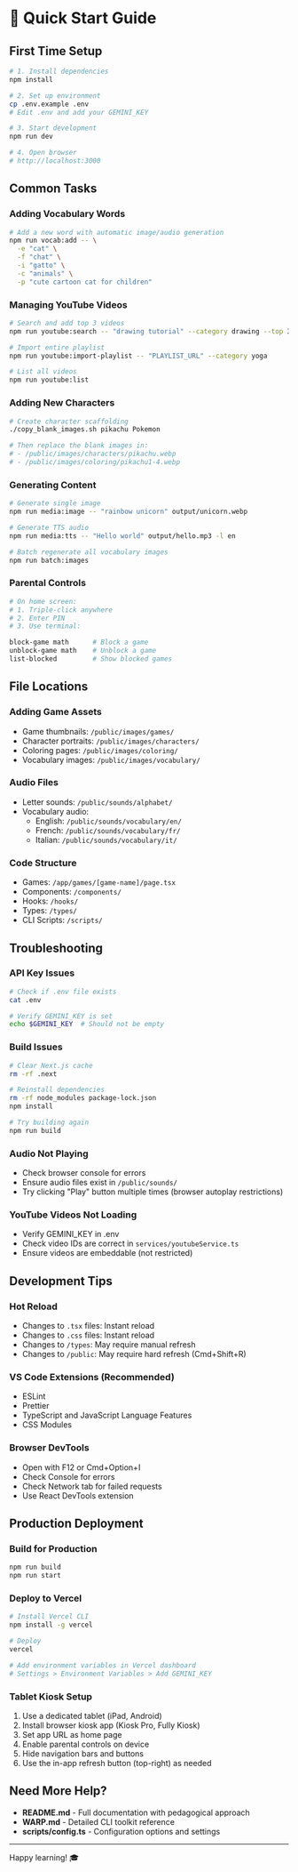 # 🚀 Quick Start Guide

## First Time Setup

```bash
# 1. Install dependencies
npm install

# 2. Set up environment
cp .env.example .env
# Edit .env and add your GEMINI_KEY

# 3. Start development
npm run dev

# 4. Open browser
# http://localhost:3000
```

## Common Tasks

### Adding Vocabulary Words
```bash
# Add a new word with automatic image/audio generation
npm run vocab:add -- \
  -e "cat" \
  -f "chat" \
  -i "gatto" \
  -c "animals" \
  -p "cute cartoon cat for children"
```

### Managing YouTube Videos
```bash
# Search and add top 3 videos
npm run youtube:search -- "drawing tutorial" --category drawing --top 3

# Import entire playlist
npm run youtube:import-playlist -- "PLAYLIST_URL" --category yoga

# List all videos
npm run youtube:list
```

### Adding New Characters
```bash
# Create character scaffolding
./copy_blank_images.sh pikachu Pokemon

# Then replace the blank images in:
# - /public/images/characters/pikachu.webp
# - /public/images/coloring/pikachu1-4.webp
```

### Generating Content
```bash
# Generate single image
npm run media:image -- "rainbow unicorn" output/unicorn.webp

# Generate TTS audio
npm run media:tts -- "Hello world" output/hello.mp3 -l en

# Batch regenerate all vocabulary images
npm run batch:images
```

### Parental Controls
```bash
# On home screen:
# 1. Triple-click anywhere
# 2. Enter PIN
# 3. Use terminal:

block-game math      # Block a game
unblock-game math    # Unblock a game
list-blocked         # Show blocked games
```

## File Locations

### Adding Game Assets
- Game thumbnails: `/public/images/games/`
- Character portraits: `/public/images/characters/`
- Coloring pages: `/public/images/coloring/`
- Vocabulary images: `/public/images/vocabulary/`

### Audio Files
- Letter sounds: `/public/sounds/alphabet/`
- Vocabulary audio:
  - English: `/public/sounds/vocabulary/en/`
  - French: `/public/sounds/vocabulary/fr/`
  - Italian: `/public/sounds/vocabulary/it/`

### Code Structure
- Games: `/app/games/[game-name]/page.tsx`
- Components: `/components/`
- Hooks: `/hooks/`
- Types: `/types/`
- CLI Scripts: `/scripts/`

## Troubleshooting

### API Key Issues
```bash
# Check if .env file exists
cat .env

# Verify GEMINI_KEY is set
echo $GEMINI_KEY  # Should not be empty
```

### Build Issues
```bash
# Clear Next.js cache
rm -rf .next

# Reinstall dependencies
rm -rf node_modules package-lock.json
npm install

# Try building again
npm run build
```

### Audio Not Playing
- Check browser console for errors
- Ensure audio files exist in `/public/sounds/`
- Try clicking "Play" button multiple times (browser autoplay restrictions)

### YouTube Videos Not Loading
- Verify GEMINI_KEY in .env
- Check video IDs are correct in `services/youtubeService.ts`
- Ensure videos are embeddable (not restricted)

## Development Tips

### Hot Reload
- Changes to `.tsx` files: Instant reload
- Changes to `.css` files: Instant reload
- Changes to `/types`: May require manual refresh
- Changes to `/public`: May require hard refresh (Cmd+Shift+R)

### VS Code Extensions (Recommended)
- ESLint
- Prettier
- TypeScript and JavaScript Language Features
- CSS Modules

### Browser DevTools
- Open with F12 or Cmd+Option+I
- Check Console for errors
- Check Network tab for failed requests
- Use React DevTools extension

## Production Deployment

### Build for Production
```bash
npm run build
npm run start
```

### Deploy to Vercel
```bash
# Install Vercel CLI
npm install -g vercel

# Deploy
vercel

# Add environment variables in Vercel dashboard
# Settings > Environment Variables > Add GEMINI_KEY
```

### Tablet Kiosk Setup
1. Use a dedicated tablet (iPad, Android)
2. Install browser kiosk app (Kiosk Pro, Fully Kiosk)
3. Set app URL as home page
4. Enable parental controls on device
5. Hide navigation bars and buttons
6. Use the in-app refresh button (top-right) as needed

## Need More Help?

- **README.md** - Full documentation with pedagogical approach
- **WARP.md** - Detailed CLI toolkit reference
- **scripts/config.ts** - Configuration options and settings

---

Happy learning! 🎓
